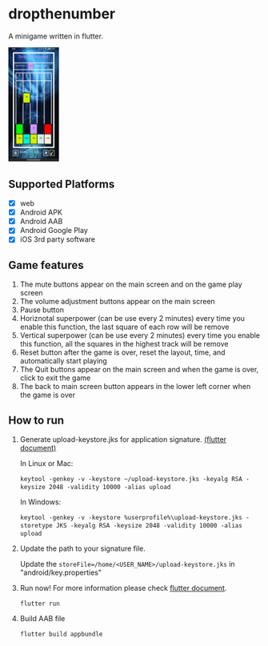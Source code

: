 # dropthenumber

A minigame written in flutter.

<img src="assets/image/preview.webp" width="20%" height="20%">

## Supported Platforms

- [x] web
- [x] Android APK
- [x] Android AAB
- [x] Android Google Play
- [x] iOS 3rd party software

## Game features

1. The mute buttons appear on the main screen and on the game play screen
2. The volume adjustment buttons appear on the main screen
3. Pause button
4. Horiznotal superpower (can be use every 2 minutes) every time you enable this function, the last square of each row will be remove
5. Vertical superpower (can be use every 2 minutes) every time you enable this function, all the squares in the highest track will be remove
6. Reset button after the game is over, reset the layout, time, and automatically start playing
7. The Quit buttons appear on the main screen and when the game is over, click to exit the game
8. The back to main screen button appears in the lower left corner when the game is over 

## How to run

1. Generate upload-keystore.jks for application signature. [(flutter document)](https://flutter.dev/docs/deployment/android#create-an-upload-keystore)

    In Linux or Mac:

    ```
    keytool -genkey -v -keystore ~/upload-keystore.jks -keyalg RSA -keysize 2048 -validity 10000 -alias upload
    ```

    In Windows:

    ```
    keytool -genkey -v -keystore %userprofile%\upload-keystore.jks -storetype JKS -keyalg RSA -keysize 2048 -validity 10000 -alias upload
    ```

2. Update the path to your signature file.

    Update the `storeFile=/home/<USER_NAME>/upload-keystore.jks` in "android/key.properties"

3. Run now! For more information please check [flutter document](https://flutter.dev/docs/reference/flutter-cli).

    ```
    flutter run
    ```

4. Build AAB file

    ```
    flutter build appbundle
    ```
